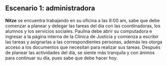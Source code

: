 ## Escenario 1: administradora

**Nitze** se encuentra trabajando en su oficina a las 8:00 am, sabe que debe comenzar a planear y delegar las tareas del día con las coordinadoras, los alumnos y los servicios sociales. Paulina debe abrir su computadora e ingresar a la página interna de la Clínica de Justicia y comienza a escribir las tareas y asignarlas a las correspondientes personas, además les otorga acceso a los documentos que necesitan para realizar sus tareas. Después de planear las actividades del día, se siente más tranquila y con ánimos para continuar su día, pues sabe que debe hacer hoy.

